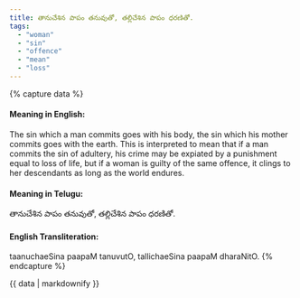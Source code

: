 ```yaml
---
title: తానుచేశిన పాపం తనువుతో, తల్లిచేశిన పాపం ధరణితో.
tags:
  - "woman"
  - "sin"
  - "offence"
  - "mean"
  - "loss"
---
```


{% capture data %}
#### Meaning in English:
The sin which a man commits goes with his body, the sin which his mother commits goes with the earth.
This is interpreted to mean that if a man commits the sin of adultery, his crime may be expiated by a punishment equal to loss of life, but if a woman is guilty of the same offence, it clings to her descendants as long as the world endures.

#### Meaning in Telugu:
తానుచేశిన పాపం తనువుతో, తల్లిచేశిన పాపం ధరణితో.

#### English Transliteration:
taanuchaeSina paapaM tanuvutO, tallichaeSina paapaM dharaNitO.
{% endcapture %}

{{ data | markdownify }}

